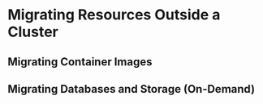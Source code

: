 # Migrating Resources Outside a Cluster

## Migrating Container Images

## Migrating Databases and Storage (On-Demand)
